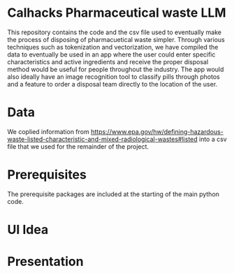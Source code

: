 # Calhacks Pharmaceutical waste LLM 
This repository contains the code and the csv file used to eventually make the process of disposing of pharmacuetical waste simpler. Through various techniques such as tokenization and vectorization, we have compiled the data to eventually be used in an app where the user could enter specific characteristics and active ingredients and receive the proper disposal method would be useful for people throughout the industry. The app would also ideally have an image recognition tool to classify pills through photos and a feature to order a disposal team directly to the location of the user. 
# Data
We coplied information from https://www.epa.gov/hw/defining-hazardous-waste-listed-characteristic-and-mixed-radiological-wastes#listed into a csv file that we used for the remainder of the project. 
# Prerequisites 
The prerequisite packages are included at the starting of the main python code. 
# UI Idea 

# Presentation 



